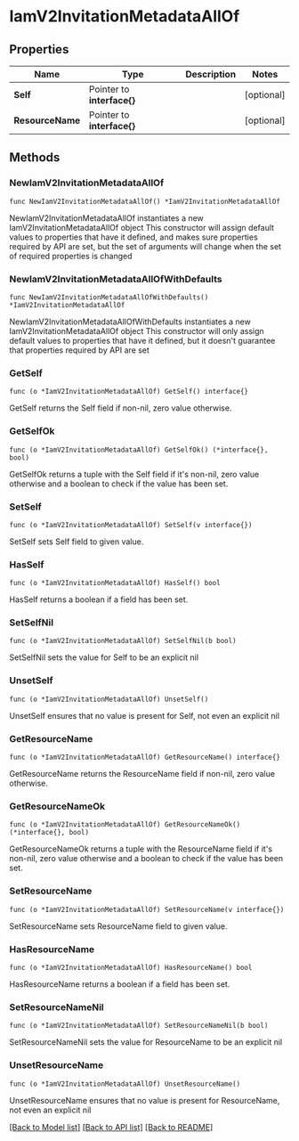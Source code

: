 # IamV2InvitationMetadataAllOf

## Properties

Name | Type | Description | Notes
------------ | ------------- | ------------- | -------------
**Self** | Pointer to **interface{}** |  | [optional] 
**ResourceName** | Pointer to **interface{}** |  | [optional] 

## Methods

### NewIamV2InvitationMetadataAllOf

`func NewIamV2InvitationMetadataAllOf() *IamV2InvitationMetadataAllOf`

NewIamV2InvitationMetadataAllOf instantiates a new IamV2InvitationMetadataAllOf object
This constructor will assign default values to properties that have it defined,
and makes sure properties required by API are set, but the set of arguments
will change when the set of required properties is changed

### NewIamV2InvitationMetadataAllOfWithDefaults

`func NewIamV2InvitationMetadataAllOfWithDefaults() *IamV2InvitationMetadataAllOf`

NewIamV2InvitationMetadataAllOfWithDefaults instantiates a new IamV2InvitationMetadataAllOf object
This constructor will only assign default values to properties that have it defined,
but it doesn't guarantee that properties required by API are set

### GetSelf

`func (o *IamV2InvitationMetadataAllOf) GetSelf() interface{}`

GetSelf returns the Self field if non-nil, zero value otherwise.

### GetSelfOk

`func (o *IamV2InvitationMetadataAllOf) GetSelfOk() (*interface{}, bool)`

GetSelfOk returns a tuple with the Self field if it's non-nil, zero value otherwise
and a boolean to check if the value has been set.

### SetSelf

`func (o *IamV2InvitationMetadataAllOf) SetSelf(v interface{})`

SetSelf sets Self field to given value.

### HasSelf

`func (o *IamV2InvitationMetadataAllOf) HasSelf() bool`

HasSelf returns a boolean if a field has been set.

### SetSelfNil

`func (o *IamV2InvitationMetadataAllOf) SetSelfNil(b bool)`

 SetSelfNil sets the value for Self to be an explicit nil

### UnsetSelf
`func (o *IamV2InvitationMetadataAllOf) UnsetSelf()`

UnsetSelf ensures that no value is present for Self, not even an explicit nil
### GetResourceName

`func (o *IamV2InvitationMetadataAllOf) GetResourceName() interface{}`

GetResourceName returns the ResourceName field if non-nil, zero value otherwise.

### GetResourceNameOk

`func (o *IamV2InvitationMetadataAllOf) GetResourceNameOk() (*interface{}, bool)`

GetResourceNameOk returns a tuple with the ResourceName field if it's non-nil, zero value otherwise
and a boolean to check if the value has been set.

### SetResourceName

`func (o *IamV2InvitationMetadataAllOf) SetResourceName(v interface{})`

SetResourceName sets ResourceName field to given value.

### HasResourceName

`func (o *IamV2InvitationMetadataAllOf) HasResourceName() bool`

HasResourceName returns a boolean if a field has been set.

### SetResourceNameNil

`func (o *IamV2InvitationMetadataAllOf) SetResourceNameNil(b bool)`

 SetResourceNameNil sets the value for ResourceName to be an explicit nil

### UnsetResourceName
`func (o *IamV2InvitationMetadataAllOf) UnsetResourceName()`

UnsetResourceName ensures that no value is present for ResourceName, not even an explicit nil

[[Back to Model list]](../README.md#documentation-for-models) [[Back to API list]](../README.md#documentation-for-api-endpoints) [[Back to README]](../README.md)


